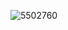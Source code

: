 ![5502760](https://user-images.githubusercontent.com/89061806/231702850-19e41dfe-d808-4581-a322-a8d286c81dc6.png)
